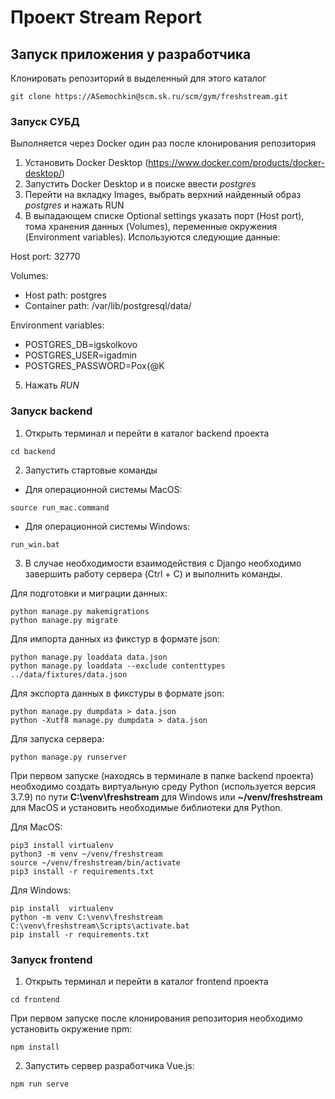 # Проект Stream Report

## Запуск приложения у разработчика
Клонировать репозиторий в выделенный для этого каталог
```
git clone https://ASemochkin@scm.sk.ru/scm/gym/freshstream.git
```
### Запуск СУБД
Выполняется через Docker один раз после клонирования репозитория
1. Установить Docker Desktop (https://www.docker.com/products/docker-desktop/)
2. Запустить Docker Desktop и в поиске ввести *postgres*
3. Перейти на вкладку Images, выбрать верхний найденный образ *postgres* и нажать RUN
4. В выпадающем списке Optional settings указать порт (Host port), тома хранения данных (Volumes), переменные окружения (Environment variables). Используются следующие данные:

Host port: 32770

Volumes:

- Host path: postgres
- Container path: /var/lib/postgresql/data/

Environment variables:

- POSTGRES_DB=igskolkovo
- POSTGRES_USER=igadmin
- POSTGRES_PASSWORD=Pox{@K

5. Нажать *RUN*

### Запуск backend
1. Открыть терминал и перейти в каталог backend проекта 
```
cd backend
```
2. Запустить стартовые команды

- Для операционной системы MacOS:
```
source run_mac.command
```
- Для операционной системы Windows:
```
run_win.bat
```

3. В случае необходимости взаимодействия с Django необходимо завершить работу сервера (Ctrl + C) и выполнить команды.

Для подготовки и миграции данных:
```
python manage.py makemigrations
python manage.py migrate
```
Для импорта данных из фикстур в формате json:
```
python manage.py loaddata data.json
python manage.py loaddata --exclude contenttypes ../data/fixtures/data.json
```
Для экспорта данных в фикстуры в формате json:
```
python manage.py dumpdata > data.json 
python -Xutf8 manage.py dumpdata > data.json 
```
Для запуска сервера:
```
python manage.py runserver
```
При первом запуске (находясь в терминале в папке backend проекта) необходимо создать виртуальную среду Python (используется версия 3.7.9) по пути **C:\venv\freshstream** для Windows или **~/venv/freshstream** для MacOS и установить необходимые библиотеки для Python.

Для MacOS:
```
pip3 install virtualenv
python3 -m venv ~/venv/freshstream
source ~/venv/freshstream/bin/activate
pip3 install -r requirements.txt
```
Для Windows:
```
pip install  virtualenv
python -m venv C:\venv\freshstream
C:\venv\freshstream\Scripts\activate.bat
pip install -r requirements.txt
```
### Запуск frontend
1. Открыть терминал и перейти в каталог frontend проекта
```
cd frontend
```
При первом запуске после клонирования репозитория необходимо установить окружение npm:
```
npm install
```
2. Запустить сервер разработчика Vue.js:
```
npm run serve
```
